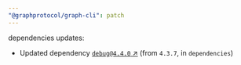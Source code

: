 ```yaml
---
"@graphprotocol/graph-cli": patch
---
```

dependencies updates:
  - Updated dependency [`debug@4.4.0` ↗︎](https://www.npmjs.com/package/debug/v/4.4.0) (from `4.3.7`, in `dependencies`)
